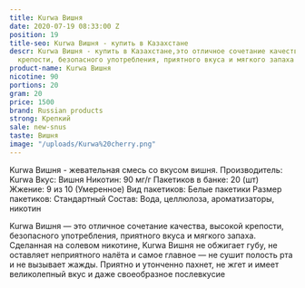 ```yaml
---
title: Kurwa Вишня
date: 2020-07-19 08:33:00 Z
position: 19
title-seo: Kurwa Вишня - купить в Казахстане
descr: Kurwa Вишня - купить в Казахстане,это отличное сочетание качества, высокой
  крепости, безопасного употребления, приятного вкуса и мягкого запаха
product-name: Kurwa Вишня
nicotine: 90
portions: 20
gram: 20
price: 1500
brand: Russian products
strong: Крепкий
sale: new-snus
taste: Вишня
image: "/uploads/Kurwa%20cherry.png"
---
```


Kurwa Вишня - жевательная смесь со вкусом вишня. Производитель: Kurwa Вкус: Вишня Никотин: 90 мг/г Пакетиков в банке: 20 (шт) Жжение: 9 из 10 (Умеренное) Вид пакетиков: Белые пакетики Размер пакетиков: Стандартный Состав: Вода, целлюлоза, ароматизаторы, никотин

Kurwa Вишня — это отличное сочетание качества, высокой крепости, безопасного употребления, приятного вкуса и мягкого запаха. Сделанная на солевом никотине, Kurwa Вишня не обжигает губу, не оставляет неприятного налёта и самое главное — не сушит полость рта и не вызывает жажды.
Приятно и утонченно пахнет, не жгет и имеет великолепный вкус и даже своеобразное послевкусие